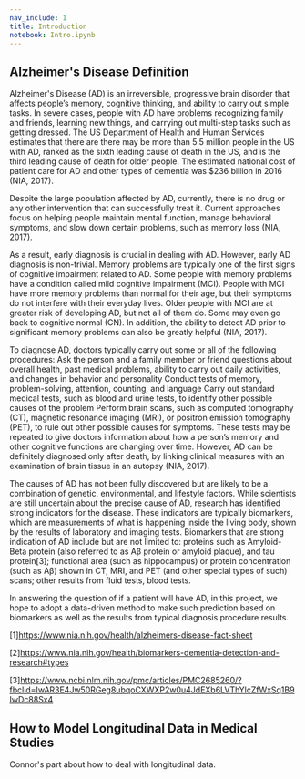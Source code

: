 ```yaml
---
nav_include: 1
title: Introduction
notebook: Intro.ipynb
---
```


## Alzheimer's Disease Definition

Alzheimer's Disease (AD) is an irreversible, progressive brain disorder that affects people’s memory, cognitive thinking, and ability to carry out simple tasks. In severe cases, people with AD have problems recognizing family and friends, learning new things, and carrying out multi-step tasks such as getting dressed. The US Department of Health and Human Services estimates that there are there may be more than 5.5 million people in the US with AD, ranked as the sixth leading cause of death in the US, and is the third leading cause of death for older people. The estimated national cost of patient care for AD and other types of dementia was $236 billion in 2016  (NIA, 2017).

Despite the large population affected by AD, currently, there is no drug or any other intervention that can successfully treat it. Current approaches focus on helping people maintain mental function, manage behavioral symptoms, and slow down certain problems, such as memory loss  (NIA, 2017).

As a result, early diagnosis is crucial in dealing with AD. However, early AD diagnosis is non-trivial. Memory problems are typically one of the first signs of cognitive impairment related to AD. Some people with memory problems have a condition called mild cognitive impairment (MCI). People with MCI have more memory problems than normal for their age, but their symptoms do not interfere with their everyday lives. Older people with MCI are at greater risk of developing AD, but not all of them do. Some may even go back to cognitive normal (CN). In addition, the ability to detect AD prior to significant memory problems can also be greatly helpful  (NIA, 2017).

To diagnose AD, doctors typically carry out some or all of the following procedures:
Ask the person and a family member or friend questions about overall health, past medical problems, ability to carry out daily activities, and changes in behavior and personality
Conduct tests of memory, problem-solving, attention, counting, and language
Carry out standard medical tests, such as blood and urine tests, to identify other possible causes of the problem
Perform brain scans, such as computed tomography (CT), magnetic resonance imaging (MRI), or positron emission tomography (PET), to rule out other possible causes for symptoms.
These tests may be repeated to give doctors information about how a person’s memory and other cognitive functions are changing over time. However, AD can be definitely diagnosed only after death, by linking clinical measures with an examination of brain tissue in an autopsy  (NIA, 2017).


The causes of AD has not been fully discovered but are likely to be a combination of genetic, environmental, and lifestyle factors. While scientists are still uncertain about the precise cause of AD, research has identified strong indicators for the disease. These indicators are typically biomarkers, which are measurements of what is happening inside the living body, shown by the results of laboratory and imaging tests. Biomarkers that are strong indication of AD include but are not limited to: proteins such as Amyloid-Beta protein (also referred to as Aβ protein or amyloid plaque), and tau protein[3]; functional area (such as hippocampus) or protein concentration (such as Aβ) shown in CT, MRI, and PET (and other special types of such) scans; other results from fluid tests, blood tests.

In answering the question of if a patient will have AD, in this project, we hope to adopt a data-driven method to make such prediction based on biomarkers as well as the results from typical diagnosis procedure results.



[1]https://www.nia.nih.gov/health/alzheimers-disease-fact-sheet


[2]https://www.nia.nih.gov/health/biomarkers-dementia-detection-and-research#types


[3]https://www.ncbi.nlm.nih.gov/pmc/articles/PMC2685260/?fbclid=IwAR3E4Jw50RGeg8ubqoCXWXP2w0u4JdEXb6LVThYlcZfWxSq1B9IwDc88Sx4

## How to Model Longitudinal Data in Medical Studies

Connor's part about how to deal with longitudinal data.
